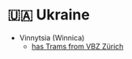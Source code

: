 # 🇺🇦 Ukraine

* Vinnytsia (Winnica)
  * [has Trams from VBZ Zürich](https://en.wikipedia.org/wiki/Vinnytsia#Tram)
